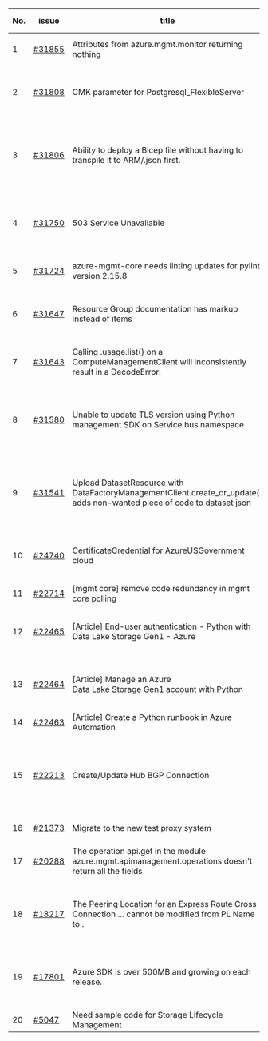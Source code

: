| No. | issue | title | labels | assignees | bot advice | created date |
| ------ | ------ | ------ | ------ | ------ | ------ | :-----: |
|1|[#31855](https://github.com/Azure/azure-sdk-for-python/issues/31855)|Attributes from azure.mgmt.monitor returning nothing|question, Mgmt, customer-reported|msyyc||2023-08-29|
|2|[#31808](https://github.com/Azure/azure-sdk-for-python/issues/31808)|CMK parameter for Postgresql_FlexibleServer|question, Mgmt, customer-reported, RDBMS, issue-addressed, CXP Attention|msyyc||2023-08-25|
|3|[#31806](https://github.com/Azure/azure-sdk-for-python/issues/31806)|Ability to deploy a Bicep file without having to transpile  it to ARM/.json first.|feature-request, question, Mgmt, customer-reported, needs-team-attention, CXP Attention, Resources|msyyc||2023-08-25|
|4|[#31750](https://github.com/Azure/azure-sdk-for-python/issues/31750)|503 Service Unavailable|question, Network, Mgmt, customer-reported, needs-author-feedback, CXP Attention|msyyc||2023-08-22|
|5|[#31724](https://github.com/Azure/azure-sdk-for-python/issues/31724)|azure-mgmt-core needs linting updates for pylint version 2.15.8|Mgmt, Azure.Mgmt.Core, pylint|msyyc|new issue|2023-08-20|
|6|[#31647](https://github.com/Azure/azure-sdk-for-python/issues/31647)|Resource Group documentation has markup instead of items|Docs, question, ARM, Mgmt, customer-reported, needs-team-attention|msyyc|no reply > 7|2023-08-14|
|7|[#31643](https://github.com/Azure/azure-sdk-for-python/issues/31643)| Calling .usage.list() on a ComputeManagementClient will inconsistently result in a DecodeError.|question, Client, Mgmt, customer-reported, issue-addressed|msyyc||2023-08-14|
|8|[#31580](https://github.com/Azure/azure-sdk-for-python/issues/31580)|Unable to update TLS version using Python management SDK on Service bus namespace|Service Bus, question, Client, Mgmt, customer-reported, no-recent-activity, needs-author-feedback|msyyc||2023-08-11|
|9|[#31541](https://github.com/Azure/azure-sdk-for-python/issues/31541)|Upload DatasetResource with DataFactoryManagementClient.create_or_update() adds non-wanted piece of code to dataset json|question, Data Factory, Service Attention, Mgmt, customer-reported, needs-team-attention, CXP Attention|msyyc|no reply > 7|2023-08-09|
|10|[#24740](https://github.com/Azure/azure-sdk-for-python/issues/24740)|CertificateCredential for AzureUSGovernment cloud|feature-request, Operations Management, Mgmt, needs-team-attention|BigCat20196, msyyc|new comment|2022-06-07|
|11|[#22714](https://github.com/Azure/azure-sdk-for-python/issues/22714)|[mgmt core] remove code redundancy in mgmt core polling|Mgmt, Azure.Mgmt.Core|msyyc|new issue|2022-01-21|
|12|[#22465](https://github.com/Azure/azure-sdk-for-python/issues/22465)|[Article] End-user authentication - Python with Data Lake Storage Gen1 - Azure|Storage, Docs, Client, Mgmt, Data Lake Storage Gen1, Resources|tasherif-msft, msyyc|no reply > 7|2022-01-12|
|13|[#22464](https://github.com/Azure/azure-sdk-for-python/issues/22464)|[Article] Manage an Azure Data Lake Storage Gen1 account with Python|Storage, Docs, Client, Mgmt, Data Lake Storage Gen1, Resources|tasherif-msft, msyyc|no reply > 7|2022-01-12|
|14|[#22463](https://github.com/Azure/azure-sdk-for-python/issues/22463)|[Article] Create a Python runbook in Azure Automation|Docs, Compute, Mgmt, Resources|msyyc|no reply > 7|2022-01-12|
|15|[#22213](https://github.com/Azure/azure-sdk-for-python/issues/22213)|Create/Update Hub BGP Connection|question, Network, Service Attention, Mgmt, customer-reported, needs-author-feedback, Network - Virtual WAN|msyyc||2021-12-17|
|16|[#21373](https://github.com/Azure/azure-sdk-for-python/issues/21373)|Migrate to the new test proxy system|Mgmt, Epic, MQ|msyyc|no reply > 7|2021-10-22|
|17|[#20288](https://github.com/Azure/azure-sdk-for-python/issues/20288)|The operation api.get in the module azure.mgmt.apimanagement.operations doesn't return all the fields|bug, API Management, Mgmt, customer-reported|BigCat20196, msyyc|new comment|2021-08-16|
|18|[#18217](https://github.com/Azure/azure-sdk-for-python/issues/18217)|The Peering Location for an Express Route Cross Connection ... cannot be modified from PL Name to .|bug, Network - ExpressRoute, Service Attention, Mgmt, customer-reported, needs-team-attention|msyyc|new comment|2021-04-22|
|19|[#17801](https://github.com/Azure/azure-sdk-for-python/issues/17801)|Azure SDK is over 500MB and growing on each release.|question, Network, Service Attention, Mgmt, customer-reported, needs-team-attention|lmazuel, msyyc, iscai-msft|new comment|2021-04-05|
|20|[#5047](https://github.com/Azure/azure-sdk-for-python/issues/5047)|Need sample code for Storage Lifecycle Management|Docs, Mgmt|msyyc|new comment|2019-05-02|

